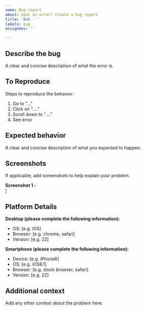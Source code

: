 ```yaml
---
name: Bug report
about: Spot an error? Create a bug report
title: 'BUG - '
labels: bug
assignees: ''

---
```


## Describe the bug

A clear and concise description of what the error is.  

## To Reproduce

Steps to reproduce the behavior:

1. Go to "..."
2. Click on "...."
3. Scroll down to "...."
4. See error

## Expected behavior

A clear and concise description of what you expected to happen.  

## Screenshots

If applicable, add screenshots to help explain your problem.  

**Screenshot 1 -**  
[!]()

## Platform Details

**Desktop (please complete the following information):**  

- OS: [e.g. iOS]
- Browser: [e.g. chrome, safari]
- Version: [e.g. 22]

**Smartphone (please complete the following information):**  

- Device: [e.g. iPhone6]
- OS: [e.g. iOS8.1]
- Browser: [e.g. stock browser, safari]
- Version: [e.g. 22]

## Additional context

Add any other context about the problem here.  

